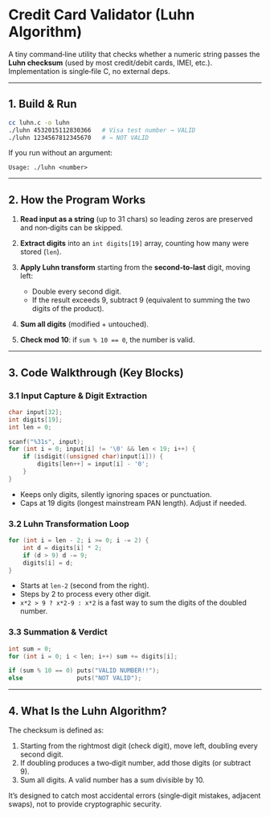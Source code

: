 # Credit Card Validator (Luhn Algorithm)

A tiny command‑line utility that checks whether a numeric string passes the **Luhn checksum** (used by most credit/debit cards, IMEI, etc.). Implementation is single‑file C, no external deps.

---

## 1. Build & Run

```bash
cc luhn.c -o luhn
./luhn 4532015112830366   # Visa test number → VALID
./luhn 1234567812345670   # → NOT VALID
```

If you run without an argument:

```
Usage: ./luhn <number>
```

---

## 2. How the Program Works

1. **Read input as a string** (up to 31 chars) so leading zeros are preserved and non‑digits can be skipped.
2. **Extract digits** into an `int digits[19]` array, counting how many were stored (`len`).
3. **Apply Luhn transform** starting from the **second‑to‑last** digit, moving left:

   * Double every second digit.
   * If the result exceeds 9, subtract 9 (equivalent to summing the two digits of the product).
4. **Sum all digits** (modified + untouched).
5. **Check mod 10**: if `sum % 10 == 0`, the number is valid.

---

## 3. Code Walkthrough (Key Blocks)

### 3.1 Input Capture & Digit Extraction

```c
char input[32];
int digits[19];
int len = 0;

scanf("%31s", input);
for (int i = 0; input[i] != '\0' && len < 19; i++) {
    if (isdigit((unsigned char)input[i])) {
        digits[len++] = input[i] - '0';
    }
}
```

* Keeps only digits, silently ignoring spaces or punctuation.
* Caps at 19 digits (longest mainstream PAN length). Adjust if needed.

### 3.2 Luhn Transformation Loop

```c
for (int i = len - 2; i >= 0; i -= 2) {
    int d = digits[i] * 2;
    if (d > 9) d -= 9;
    digits[i] = d;
}
```

* Starts at `len-2` (second from the right).
* Steps by 2 to process every other digit.
* `x*2 > 9 ? x*2-9 : x*2` is a fast way to sum the digits of the doubled number.

### 3.3 Summation & Verdict

```c
int sum = 0;
for (int i = 0; i < len; i++) sum += digits[i];

if (sum % 10 == 0) puts("VALID NUMBER!!");
else               puts("NOT VALID");
```

---

## 4. What Is the Luhn Algorithm?

The checksum is defined as:

1. Starting from the rightmost digit (check digit), move left, doubling every second digit.
2. If doubling produces a two‑digit number, add those digits (or subtract 9).
3. Sum all digits. A valid number has a sum divisible by 10.

It’s designed to catch most accidental errors (single‑digit mistakes, adjacent swaps), not to provide cryptographic security.